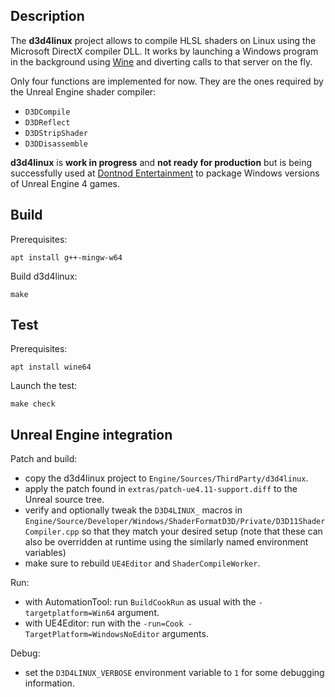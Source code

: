 
## Description

The **d3d4linux** project allows to compile HLSL shaders on Linux using
the Microsoft DirectX compiler DLL. It works by launching a Windows
program in the background using [Wine](https://www.winehq.org/) and
diverting calls to that server on the fly.

Only four functions are implemented for now. They are the ones
required by the Unreal Engine shader compiler:

  * `D3DCompile`
  * `D3DReflect`
  * `D3DStripShader`
  * `D3DDisassemble`

**d3d4linux** is **work in progress** and **not ready for production**
but is being successfully used at [Dontnod Entertainment](http://dont-nod.com/)
to package Windows versions of Unreal Engine 4 games.

## Build

Prerequisites:

    apt install g++-mingw-w64

Build d3d4linux:

    make

## Test

Prerequisites:

    apt install wine64

Launch the test:

    make check

## Unreal Engine integration

Patch and build:

  * copy the d3d4linux project to `Engine/Sources/ThirdParty/d3d4linux`.
  * apply the patch found in `extras/patch-ue4.11-support.diff` to the Unreal source tree.
  * verify and optionally tweak the `D3D4LINUX_` macros in
    `Engine/Source/Developer/Windows/ShaderFormatD3D/Private/D3D11ShaderCompiler.cpp`
    so that they match your desired setup (note that these can also be overridden at
    runtime using the similarly named environment variables)
  * make sure to rebuild `UE4Editor` and `ShaderCompileWorker`.

Run:

  * with AutomationTool: run `BuildCookRun` as usual with the `-targetplatform=Win64` argument.
  * with UE4Editor: run with the `-run=Cook -TargetPlatform=WindowsNoEditor` arguments.

Debug:

  * set the `D3D4LINUX_VERBOSE` environment variable to `1` for some debugging information.

